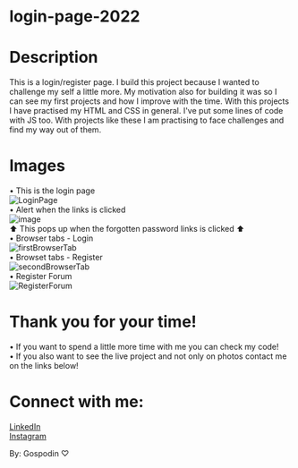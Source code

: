 # login-page-2022

# Description
This is a login/register page. I build this project because I wanted to challenge my self a little more. My motivation  also for building it was so I can see my first projects and how I improve with the time. With this projects I have practised my HTML and CSS in general. I've put some lines of code with JS too. With projects like these I am practising to face challenges and find my way out of them.

# Images
• This is the login page <br>
![LoginPage](https://user-images.githubusercontent.com/51996162/198887069-63a5289a-6c15-48f1-9db3-8f0eaf02301a.png) <br>
• Alert when the links is clicked <br>
![image](https://user-images.githubusercontent.com/51996162/198887161-95624e46-0f48-411f-a9ba-04d2f5e289f8.png) <br>
 ⬆️ This pops up when the forgotten password links is clicked ⬆️ <br>
 • Browser tabs - Login <br>
![firstBrowserTab](https://user-images.githubusercontent.com/51996162/198887355-987a83a8-0a5e-4cb2-972f-9bbfad37c830.png) <br>
• Browset tabs - Register <br>
![secondBrowserTab](https://user-images.githubusercontent.com/51996162/198887377-3cbda068-60fb-4285-b817-13698ce11f11.png) <br>
• Register Forum <br>
![RegisterForum](https://user-images.githubusercontent.com/51996162/198887474-791051b4-ef9a-4c2e-954e-10def423a0cc.png)
# Thank you for your time!
• If you want to spend a little more time with me you can check my code! <br>
• If you also want to see the live project and not only on photos contact me on the links below!


# Connect with me:
[LinkedIn](https://www.linkedin.com/in/gospodin-gospodinov-853b3a23b/) <br>
[Instagram](https://www.instagram.com/dinkichae/)

By: Gospodin ♡

